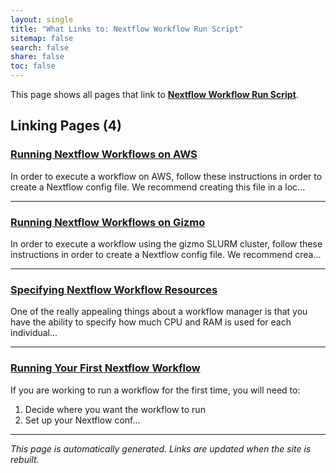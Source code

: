 ```yaml
---
layout: single
title: "What Links to: Nextflow Workflow Run Script"
sitemap: false
search: false
share: false
toc: false
---
```


This page shows all pages that link to **[Nextflow Workflow Run Script](/datademos/run_script/)**.

## Linking Pages (4)

### [Running Nextflow Workflows on AWS](/datademos/on_aws/)

In order to execute a workflow on AWS, follow these instructions in order to
create a Nextflow config file.
We recommend creating this file in a loc...

---

### [Running Nextflow Workflows on Gizmo](/datademos/on_gizmo/)

In order to execute a workflow using the gizmo SLURM cluster, follow these
instructions in order to create a Nextflow config file. We recommend crea...

---

### [Specifying Nextflow Workflow Resources](/datademos/process_resources/)

One of the really appealing things about a workflow manager is that
you have the ability to specify how much CPU and RAM is used for each
individual...

---

### [Running Your First Nextflow Workflow](/datademos/running_first_workflow/)

If you are working to run a workflow for the first time, you will need to:
1. Decide where you want the workflow to run
2. Set up your Nextflow conf...

---


*This page is automatically generated. Links are updated when the site is rebuilt.*
